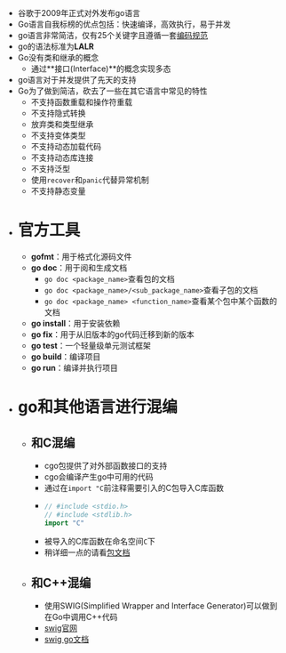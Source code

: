 - 谷歌于2009年正式对外发布go语言
- Go语言自我标榜的优点包括：快速编译，高效执行，易于并发
- go语言非常简洁，仅有25个关键字且遵循一套[编码规范](https://go.dev/ref/spec)
- go的语法标准为**LALR**
- Go没有类和继承的概念
	- 通过**接口(Interface)**的概念实现多态
- go语言对于并发提供了先天的支持
- Go为了做到简洁，砍去了一些在其它语言中常见的特性
	- 不支持函数重载和操作符重载
	- 不支持隐式转换
	- 放弃类和类型继承
	- 不支持变体类型
	- 不支持动态加载代码
	- 不支持动态库连接
	- 不支持泛型
	- 使用`recover`和`panic`代替异常机制
	- 不支持静态变量
- # 官方工具
	- **gofmt**：用于格式化源码文件
	- **go doc**：用于阅和生成文档
		- ``go doc <package_name>``查看包的文档
		- `go doc <package_name>/<sub_package_name>`查看子包的文档
		- `go doc <package_name> <function_name>`查看某个包中某个函数的文档
	- **go install**：用于安装依赖
	- **go fix**：用于从旧版本的go代码迁移到新的版本
	- **go test**：一个轻量级单元测试框架
	- **go build**：编译项目
	- **go run**：编译并执行项目
- # go和其他语言进行混编
	- ## 和C混编
		- cgo包提供了对外部函数接口的支持
		- cgo会编译产生go中可用的代码
		- 通过在`import "C`前注释需要引入的C包导入C库函数
		- ```go
		  // #include <stdio.h>
		  // #include <stdlib.h>
		  import "C"
		  ```
		- 被导入的C库函数在命名空间`C`下
		- 稍详细一点的请看[包文档](https://pkg.go.dev/cmd/cgo)
	- ## 和C++混编
		- 使用SWIG(Simplified Wrapper and Interface Generator)可以做到在Go中调用C++代码
		- [swig官网](https://www.swig.org/)
		- [swig go文档](https://www.swig.org/Doc3.0/Go.html#Go_overview)